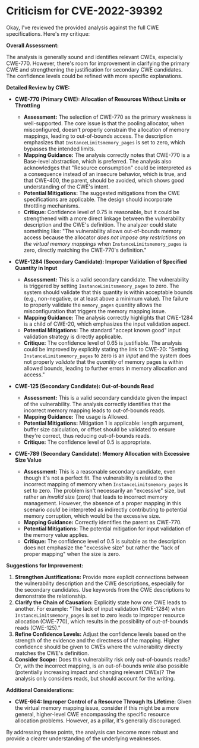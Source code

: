 # Criticism for CVE-2022-39392

Okay, I've reviewed the provided analysis against the full CWE specifications. Here's my critique:

**Overall Assessment:**

The analysis is generally sound and identifies relevant CWEs, especially CWE-770. However, there's room for improvement in clarifying the primary CWE and strengthening the justification for secondary CWE candidates. The confidence levels could be refined with more specific explanations.

**Detailed Review by CWE:**

*   **CWE-770 (Primary CWE): Allocation of Resources Without Limits or Throttling**
    *   **Assessment:** The selection of CWE-770 as the primary weakness is well-supported. The core issue is that the pooling allocator, when misconfigured, doesn't properly constrain the allocation of memory mappings, leading to out-of-bounds access. The description emphasizes that `InstanceLimitsmemory_pages` is set to zero, which bypasses the intended limits.
    *   **Mapping Guidance:** The analysis correctly notes that CWE-770 is a Base-level abstraction, which is preferred. The analysis also acknowledges that "Resource consumption" could be interpreted as a consequence instead of an insecure behavior, which is true, and that CWE-400, the parent, should be avoided, which shows good understanding of the CWE's intent.
    *   **Potential Mitigations:** The suggested mitigations from the CWE specifications are applicable. The design should incorporate throttling mechanisms.
    *   **Critique:** Confidence level of 0.75 is reasonable, but it could be strengthened with a more direct linkage between the vulnerability description and the CWE's definition. The analyzer could state something like: "The vulnerability allows out-of-bounds memory access because the allocator *does not impose any restrictions on the virtual memory mappings* when `InstanceLimitsmemory_pages` is zero, directly matching the CWE-770's definition."

*   **CWE-1284 (Secondary Candidate): Improper Validation of Specified Quantity in Input**
    *   **Assessment:** This is a valid secondary candidate. The vulnerability is triggered by setting `InstanceLimitsmemory_pages` to zero. The system should validate that this quantity is within acceptable bounds (e.g., non-negative, or at least above a minimum value).  The failure to properly validate the `memory_pages` quantity allows the misconfiguration that triggers the memory mapping issue.
    *   **Mapping Guidance:** The analysis correctly highlights that CWE-1284 is a child of CWE-20, which emphasizes the input validation aspect.
    *   **Potential Mitigations:** The standard "accept known good" input validation strategy is directly applicable.
    *   **Critique:** The confidence level of 0.65 is justifiable. The analysis could be improved by explicitly stating the link to CWE-20: "Setting `InstanceLimitsmemory_pages` to zero is an *input* and the system does not properly *validate* that the *quantity* of memory pages is within allowed bounds, leading to further errors in memory allocation and access."

*   **CWE-125 (Secondary Candidate): Out-of-bounds Read**
    *   **Assessment:** This is a valid secondary candidate given the impact of the vulnerability. The analysis correctly identifies that the incorrect memory mapping leads to out-of-bounds reads.
    *   **Mapping Guidance:** The usage is Allowed.
    *   **Potential Mitigations:** Mitigation 1 is applicable: length argument, buffer size calculation, or offset should be validated to ensure they're correct, thus reducing out-of-bounds reads.
    *   **Critique:** The confidence level of 0.5 is appropriate.

*   **CWE-789 (Secondary Candidate): Memory Allocation with Excessive Size Value**
    *   **Assessment:** This is a reasonable secondary candidate, even though it's not a perfect fit. The vulnerability is related to the incorrect mapping of memory when `InstanceLimitsmemory_pages` is set to zero. The problem isn't necessarily an "excessive" size, but rather an *invalid* size (zero) that leads to incorrect memory management. However, the absence of a proper mapping in this scenario *could* be interpreted as indirectly contributing to potential memory corruption, which would be the excessive size.
    *   **Mapping Guidance:** Correctly identifies the parent as CWE-770.
    *   **Potential Mitigations:** The potential mitigation for input validation of the memory value applies.
    *   **Critique:** The confidence level of 0.5 is suitable as the description does not emphasize the "excessive size" but rather the "lack of proper mapping" when the size is zero.

**Suggestions for Improvement:**

1.  **Strengthen Justifications:** Provide more explicit connections between the vulnerability description and the CWE descriptions, especially for the secondary candidates. Use keywords from the CWE descriptions to demonstrate the relationship.
2.  **Clarify the Chain of Causation:** Explicitly state how one CWE leads to another. For example: "The lack of input validation (CWE-1284) when `InstanceLimitsmemory_pages` is set to zero leads to improper resource allocation (CWE-770), which results in the possibility of out-of-bounds reads (CWE-125)."
3.  **Refine Confidence Levels:** Adjust the confidence levels based on the strength of the evidence and the directness of the mapping. Higher confidence should be given to CWEs where the vulnerability directly matches the CWE's definition.
4.  **Consider Scope:** Does this vulnerability risk only out-of-bounds reads? Or, with the incorrect mapping, is an out-of-bounds *write* also possible (potentially increasing impact and changing relevant CWEs)? The analysis only considers reads, but should account for the writing.

**Additional Considerations:**

*   **CWE-664: Improper Control of a Resource Through Its Lifetime**:  Given the virtual memory mapping issue, consider if this might be a more general, higher-level CWE encompassing the specific resource allocation problems. However, as a pillar, it's generally discouraged.

By addressing these points, the analysis can become more robust and provide a clearer understanding of the underlying weaknesses.